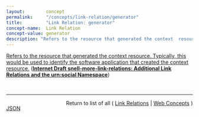 ```yaml
---
layout:        concept
permalink:     "/concepts/link-relation/generator"
title:         "Link Relation: generator"
concept-name:  Link Relation
concept-value: generator
description: "Refers to the resource that generated the context  resource. Typically, this would be used to identify the software application that created the context resource."
---
```


[Refers to the resource that generated the context  resource. Typically, this would be used to identify the software application that created the context resource.](http://tools.ietf.org/html/draft-snell-more-link-relations#section-3 "Read documentation for Link Relation &#34;generator&#34;") (**[Internet Draft snell-more-link-relations: Additional Link Relations and the urn:social Namespace](/specs/IETF/I-D/snell-more-link-relations "This specification defines a number of additional Link Relation Types that can used for a variety of purposes.")**)

<br/>
<hr/>

<p style="float : left"><a href="./generator.json" title="JSON representing this particular Web Concept value">JSON</a></p>
<p style="text-align: right">Return to list of all ( <a href="../link-relation/">Link Relations</a> | <a href="../">Web Concepts</a> )</p>
